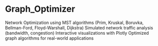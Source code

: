 # Graph_Optimizer
Network Optimization using MST algorithms (Prim, Kruskal, Boruvka, Bellman-Ford, Floyd-Warshall, Dijkstra) Simulated network traffic analysis (bandwidth, congestion) Interactive visualizations with Plotly Optimized graph algorithms for real-world applications
